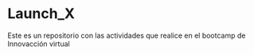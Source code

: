 # Launch_X
Este es un repositorio con las actividades que realice en el bootcamp de Innovacción virtual

